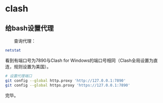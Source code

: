 # clash

## 给bash设置代理

&emsp;&emsp;查询代理：

```bash
netstat
```

看到有端口号为7890与Clash for Windows的端口号相同（Clash全局设置为直连，规则设置为美国）。

```bash
# 设置代理端口
git config --global http.proxy 'http://127.0.0.1:7890'
git config --global https.proxy 'https://127.0.0.1:7890'
```

完毕。